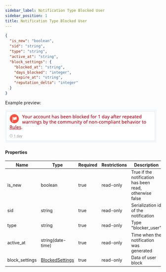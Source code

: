 ```yaml
---
sidebar_label: Notification Type Blocked User
sidebar_position: 1
title: Notification Type Blocked User
---
```


```json
{
  "is_new": "boolean",
  "sid": "string",
  "type": "string",
  "active_at": "string",
  "block_settings": {
    "blocked_at": "string",
    "days_blocked": "integer",
    "expire_at": "string",
    "reputation_delta": "integer"
  }
}
```

Example preview:

![Notification](/img/notification_types/blocked_user.png)

#### Properties

|Name|Type|Required|Restrictions|Description|
|---|---|---|---|---|
|is_new|boolean|true|read-only|True if the notification has been read, otherwise false|
|sid|string|true|read-only|Serialization id of the notification|
|type|string|true|read-only|Type "blocker_user"|
|active_at|string(date-time)|true|read-only|Time when the notification was generated|
|block_settings|[BlockedSettings](/docs/apireference/v2/schemas/blocked_settings)|true|read-only|Data of user block|
